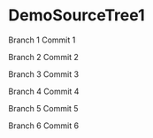 # DemoSourceTree1

Branch 1 Commit 1

Branch 2 Commit 2

Branch 3 Commit 3

Branch 4 Commit 4

Branch 5 Commit 5

Branch 6 Commit 6